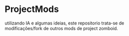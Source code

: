 # ProjectMods
utilizando IA e algumas ideias, este repositorio trata-se de modificações/fork de outros mods de project zomboid.
